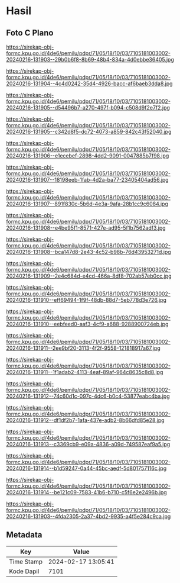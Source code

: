 # Hasil

## Foto C Plano

https://sirekap-obj-formc.kpu.go.id/4de6/pemilu/pdpr/71/05/18/10/03/7105181003002-20240216-131903--29b0b6f8-8b69-48b4-834a-4d0ebbe36405.jpg

https://sirekap-obj-formc.kpu.go.id/4de6/pemilu/pdpr/71/05/18/10/03/7105181003002-20240216-131904--4c4d0242-35d4-4926-bacc-af6baeb3dda8.jpg

https://sirekap-obj-formc.kpu.go.id/4de6/pemilu/pdpr/71/05/18/10/03/7105181003002-20240216-131905--d54496b7-a270-497f-b094-c508d9f2e7f2.jpg

https://sirekap-obj-formc.kpu.go.id/4de6/pemilu/pdpr/71/05/18/10/03/7105181003002-20240216-131905--c342d8f5-dc72-4073-a859-842c43f52040.jpg

https://sirekap-obj-formc.kpu.go.id/4de6/pemilu/pdpr/71/05/18/10/03/7105181003002-20240216-131906--e1ecebef-2898-4dd2-9091-0047885b7f98.jpg

https://sirekap-obj-formc.kpu.go.id/4de6/pemilu/pdpr/71/05/18/10/03/7105181003002-20240216-131907--18198eeb-1fab-4d2a-ba77-23405404ad56.jpg

https://sirekap-obj-formc.kpu.go.id/4de6/pemilu/pdpr/71/05/18/10/03/7105181003002-20240216-131907--891f830c-5b6d-4e3a-9afa-28b1cc9c6084.jpg

https://sirekap-obj-formc.kpu.go.id/4de6/pemilu/pdpr/71/05/18/10/03/7105181003002-20240216-131908--e4be95f1-8571-427e-ad95-5f1b7562adf3.jpg

https://sirekap-obj-formc.kpu.go.id/4de6/pemilu/pdpr/71/05/18/10/03/7105181003002-20240216-131908--bca147d8-2e43-4c52-b98b-76d43953271d.jpg

https://sirekap-obj-formc.kpu.go.id/4de6/pemilu/pdpr/71/05/18/10/03/7105181003002-20240216-131909--2e4c684d-e4cd-466a-8df8-702ab57eb0cc.jpg

https://sirekap-obj-formc.kpu.go.id/4de6/pemilu/pdpr/71/05/18/10/03/7105181003002-20240216-131910--eff69494-1f9f-48db-88d7-5eb778d3e726.jpg

https://sirekap-obj-formc.kpu.go.id/4de6/pemilu/pdpr/71/05/18/10/03/7105181003002-20240216-131910--eebfeed0-aaf3-4cf9-a688-9288900724eb.jpg

https://sirekap-obj-formc.kpu.go.id/4de6/pemilu/pdpr/71/05/18/10/03/7105181003002-20240216-131911--2ee9bf20-3113-4f2f-9558-121818917a67.jpg

https://sirekap-obj-formc.kpu.go.id/4de6/pemilu/pdpr/71/05/18/10/03/7105181003002-20240216-131911--1f1adab2-4113-4eaf-89af-964c8635c8d8.jpg

https://sirekap-obj-formc.kpu.go.id/4de6/pemilu/pdpr/71/05/18/10/03/7105181003002-20240216-131912--74c60d1c-097c-4dc6-b0c4-53877eabc4ba.jpg

https://sirekap-obj-formc.kpu.go.id/4de6/pemilu/pdpr/71/05/18/10/03/7105181003002-20240216-131912--df1df2b7-1afa-437e-adb2-8b66dfd85e28.jpg

https://sirekap-obj-formc.kpu.go.id/4de6/pemilu/pdpr/71/05/18/10/03/7105181003002-20240216-131913--c3369cb9-e09a-4836-a09d-749587eaf9a5.jpg

https://sirekap-obj-formc.kpu.go.id/4de6/pemilu/pdpr/71/05/18/10/03/7105181003002-20240216-131914--b1d59247-0a44-45bc-aedf-5d801757116c.jpg

https://sirekap-obj-formc.kpu.go.id/4de6/pemilu/pdpr/71/05/18/10/03/7105181003002-20240216-131914--be121c09-7583-41b6-b710-c5f6e2e2496b.jpg

https://sirekap-obj-formc.kpu.go.id/4de6/pemilu/pdpr/71/05/18/10/03/7105181003002-20240216-131903--4fda2305-2a37-4bd2-9935-a4f5e284c9ca.jpg


## Metadata

| Key        | Value               |
| ---------- | ------------------- |
| Time Stamp | 2024-02-17 13:05:41 |
| Kode Dapil | 7101                |



